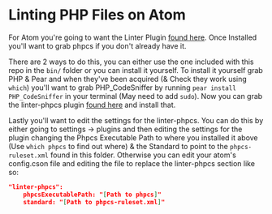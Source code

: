 # Linting PHP Files on Atom

For Atom you're going to want the Linter Plugin [found here](https://atom.io/packages/linter). Once Installed you'll want to grab phpcs if you don't already have it.

There are 2 ways to do this, you can either use the one included with this repo in the `bin/` folder or you can install it yourself. To install it yourself grab PHP & Pear and when they've been acquired (& Check they work using `which`) you'll want to grab PHP_CodeSniffer by running `pear install PHP_CodeSniffer` in your terminal (May need to add `sudo`). Now you can grab the linter-phpcs plugin [found here](https://atom.io/packages/linter-phpcs) and install that.

Lastly you'll want to edit the settings for the linter-phpcs. You can do this by either going to settings -> plugins and then editing the settings for the plugin changing the  Phpcs Executable Path to where you installed it above (Use `which phpcs` to find out where) & the Standard to point to the `phpcs-ruleset.xml` found in this folder. Otherwise you can edit your atom's config.cson file and editing the file to replace the linter-phpcs section like so:
```json
"linter-phpcs":
	phpcsExecutablePath: "[Path to phpcs]"
	standard: "[Path to phpcs-ruleset.xml]"
```
